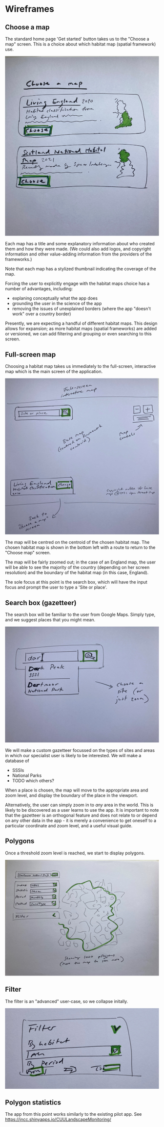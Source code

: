 
Wireframes
==========

Choose a map
---------------

The standard home page 'Get started' button takes us to the "Choose a map" screen. This is a choice about which habitat map (spatial framework) use.

![Choose a map](./wf1-choose.jpg)

Each map has a title and some explanatory information about who created them and how they were made. (We could also add logos, and copyright information and other value-adding information from the providers of the frameworks.)

Note that each map has a stylized thumbnail indicating the coverage of the map.

Forcing the user to explicitly engage with the habitat maps choice has a number of advantages, including:

- explaning conceptually what the app does
- grounding the user in the science of the app
- removing the issues of unexplained borders (where the app "doesn't work" over a country border)

 Presently, we are expecting a handful of different habitat maps. This design allows for expansion; as more habitat maps (spatial frameworks) are added or versioned, we can add filtering and grouping or even searching to this screen.

Full-screen map
---------------

Choosing a habitat map takes us immediately to the full-screen, interactive map which is the main screen of the application.

![Interactive map](./wf2-map.jpg)

The map will be centred on the centroid of the chosen habitat map. The chosen habitat map is shown in the bottom left with a route to return to the "Choose map" screen.

The map will be fairly zoomed out; in the case of an England map, the user will be able to see the majority of the country (depending on her screen resolution) and the boundary of the habitat map (in this case, England).

The sole focus at this point is the search box, which will have the input focus and prompt the user to type a 'Site or place'.  

Search box (gazetteer)
----------------------

The search box will be familiar to the user from Google Maps. Simply type, and we suggest places that you might mean.

![Gazetteer](./wf3-gazetteer.jpg)

We will make a custom gazetteer focussed on the types of sites and areas in which our specialist user is likely to be interested. We will make a database of

- SSSIs
- National Parks
- TODO which others?

When a place is chosen, the map will move to the appropriate area and zoom level, and display the boundary of the place in the viewport.

Alternatively, the user can simply zoom in to *any* area in the world. This is likely to be discovered as a user learns to use the app. It is important to note that the gazetteer is an orthogonal feature and does not relate to or depend on any other data in the app - it is merely a convenience to get oneself to a particular coordinate and zoom level, and a useful visual guide.

Polygons
--------

Once a threshold zoom level is reached, we start to display polygons.

![Polygons](./wf2-map2.jpg)

Filter
--------

The filter is an "advanced" user-case, so we collapse initally.

![Filter](./wf4-filter.jpg)

Polygon statistics
-------------------

The app from this point works similarly to the existing pilot app. See https://jncc.shinyapps.io/CUULandscapeMonitoring/
